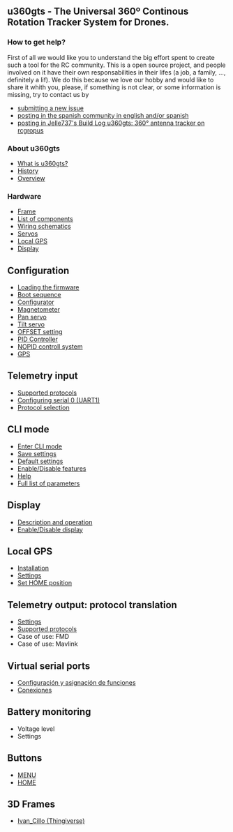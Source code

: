 ## u360gts - The Universal 360º Continous Rotation Tracker System for Drones.
### How to get help?
First of all we would like you to understand the big effort spent to create such a tool for the RC community. This is a open source project, and people involved on it have their own responsabilities in their lifes (a job, a family, ..., definitely a lif). We do this because we love our hobby and would like to share it whith you, please, if something is not clear, or some information is missing, try to contact us by

- [submitting a new issue](https://github.com/raul-ortega/u360gts/issues)
- [posting in the spanish community in english and/or spanish](http://www.forodrones.com/threads/antena-tracker-360%C2%BA.34530/)
- [posting in Jelle737's Build Log u360gts: 360° antenna tracker on rcgropus](https://www.rcgroups.com/forums/showthread.php?2964122-u360gts-360%C2%B0-antenna-tracker)
### About u360gts
- [What is u360gts?](https://github.com/raul-ortega/u360gts/blob/master/wiki/history.md)
- [History](https://github.com/raul-ortega/u360gts/blob/master/wiki/history.md)
- [Overview](https://github.com/raul-ortega/u360gts/blob/master/wiki/overview.md)

### Hardware
- [Frame](https://github.com/raul-ortega/u360gts/blob/master/wiki/hardware-frame.md)
- [List of components](https://github.com/raul-ortega/u360gts/blob/master/wiki/hardware-list-of-components.md)
- [Wiring schematics](https://github.com/raul-ortega/u360gts/blob/master/wiki/hardware-wiring-schematics.md)
- [Servos](https://github.com/raul-ortega/u360gts/blob/master/wiki/hardware-servos.md)
- [Local GPS](https://github.com/raul-ortega/u360gts/blob/master/wiki/hardware-local-gps.md)
- [Display](https://github.com/raul-ortega/u360gts/blob/master/wiki/hardware-oled-display.md)

## Configuration
- [Loading the firmware](https://github.com/raul-ortega/u360gts/blob/master/wiki/configuration-loading-firmware.md)
- [Boot sequence](https://github.com/raul-ortega/u360gts/blob/master/wiki/configuration-boot-sequence.md)
- [Configurator](https://github.com/raul-ortega/u360gts/blob/master/wiki/configuration-configurator.md)
- [Magnetometer](https://github.com/raul-ortega/u360gts/blob/master/wiki/configuration-configurator.md)
- [Pan servo](https://github.com/raul-ortega/u360gts/blob/master/wiki/configuration-configurator.md)
- [Tilt servo](https://github.com/raul-ortega/u360gts/blob/master/wiki/configuration-configurator.md)
- [OFFSET setting](https://github.com/raul-ortega/u360gts/blob/master/wiki/configuration-offset.md)
- [PID Controller](https://github.com/raul-ortega/u360gts/blob/master/wiki/configuraiton-pid.md)
- [NOPID controll system](https://github.com/raul-ortega/u360gts/blob/master/wiki/configuration-nopid.md)
- [GPS](https://github.com/raul-ortega/u360gts/blob/master/wiki/configuration-gps.md)

## Telemetry input
- [Supported protocols](https://github.com/raul-ortega/u360gts/blob/master/wiki/Telemetr%C3%ADa-de-entrada:-protocolos-soportados)
- [Configuring serial 0 (UART1)](https://github.com/raul-ortega/u360gts/blob/master/wiki/Telemetr%C3%ADa-de-entrada:-Configuraci%C3%B3n-del-puerto-serie-0-%28UART1%29)
- [Protocol selection](https://github.com/raul-ortega/u360gts/blob/master/wiki/Telemetr%C3%ADa-de-entrada:-selecci%C3%B3n-del-protocolo)

##  CLI mode
- [Enter CLI mode](https://github.com/raul-ortega/u360gts/blob/master/wiki/cli-mode-enter.md)
- [Save settings](https://github.com/raul-ortega/u360gts/blob/master/wiki/cli-mode-save-settings.md)
- [Default settings](https://github.com/raul-ortega/u360gts/blob/master/wiki/cli-mode-deault.md)
- [Enable/Disable features](https://github.com/raul-ortega/u360gts/blob/master/wiki/cli-mode-features.md)
- [Help](https://github.com/raul-ortega/u360gts/blob/master/wiki/cli-mode-help.md)
- [Full list of parameters](https://github.com/raul-ortega/u360gts/blob/master/wiki/cli-mode-parametters.md)

## Display
- [Description and operation](https://github.com/raul-ortega/u360gts/blob/master/wiki/Display-OLED:-Descripci%C3%B3n-y-funcionamiento)
- [Enable/Disable display](https://github.com/raul-ortega/u360gts/blob/master/wiki/Display-OLED:-Activar-desactivar-el-display)

## Local GPS
- [Installation](https://github.com/raul-ortega/u360gts/blob/master/wiki/GPS-local:-instalaci%C3%B3n)
- [Settings](https://github.com/raul-ortega/u360gts/blob/master/wiki/GPS-local:-configuraci%C3%B3n)
- [Set HOME position](https://github.com/raul-ortega/u360gts/blob/master/wiki/GPS-local:-posici%C3%B3n-HOME)

## Telemetry output: protocol translation
- [Settings](https://github.com/raul-ortega/u360gts/blob/master/wiki/Telemetr%C3%ADa-de-salida:-configuraci%C3%B3n)
- [Supported protocols](https://github.com/raul-ortega/u360gts/blob/master/wiki/Telemetr%C3%ADa-de-salida:-protocolos-soportados)
- Case of use: FMD
- Case of use: Mavlink

## Virtual serial ports
- [Configuración y asignación de funciones](https://github.com/raul-ortega/u360gts/blob/master/wiki/Puertos-series-virtuales:-configuraci%C3%B3n)
- [Conexiones](https://github.com/raul-ortega/u360gts/blob/master/wiki/Puertos-serie-virtuales:-conexi%C3%B3n)

## Battery monitoring
- Voltage level
- Settings

## Buttons
- [MENU](https://github.com/raul-ortega/u360gts/blob/master/wiki/Botones:-MEN%C3%9A)
- [HOME](https://github.com/raul-ortega/u360gts/blob/master/wiki/Botones:-HOME)

## 3D Frames
- [Ivan_Cillo (Thingiverse)](http://www.thingiverse.com/thing:1367337)

